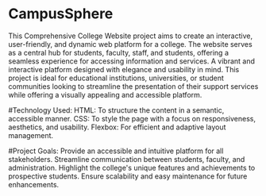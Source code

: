 # CampusSphere

This Comprehensive College Website project aims to create an interactive, user-friendly, and dynamic web platform for a college. The website serves as a central hub for students, faculty, staff, and students, offering a seamless experience for accessing information and services. A vibrant and interactive platform designed with elegance and usability in mind. This project is ideal for educational institutions, universities, or student communities looking to streamline the presentation of their support services while offering a visually appealing and accessible platform.

#Technology Used:
HTML: To structure the content in a semantic, accessible manner.
CSS: To style the page with a focus on responsiveness, aesthetics, and usability.
Flexbox: For efficient and adaptive layout management.

#Project Goals:
Provide an accessible and intuitive platform for all stakeholders.
Streamline communication between students, faculty, and administration.
Highlight the college's unique features and achievements to prospective students.
Ensure scalability and easy maintenance for future enhancements.
